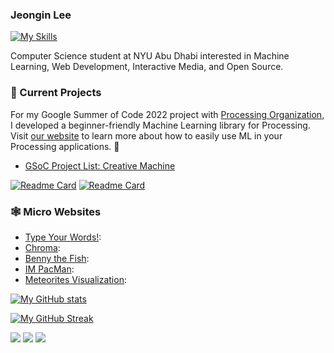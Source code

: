 ### Jeongin Lee

[![My Skills](https://skillicons.dev/icons?i=python,cpp,java,html,css,js,tensorflow,aws&theme=light)](https://skillicons.dev)

Computer Science student at NYU Abu Dhabi interested in Machine Learning, Web Development, Interactive Media, and Open Source.

### 📁 Current Projects

For my Google Summer of Code 2022 project with [Processing Organization](https://processing.org/), I developed a beginner-friendly Machine Learning library for Processing. Visit [our website](https://jjeongin.github.io/creative-machine/) to learn more about how to easily use ML in your Processing applications. 🤖

- [GSoC Project List: Creative Machine](https://summerofcode.withgoogle.com/programs/2022/projects/8QMnLtav)

[![Readme Card](https://github-readme-stats.vercel.app/api/pin/?username=jjeongin&repo=creative-machine&theme=graywhite)](https://github.com/anuraghazra/github-readme-stats)
[![Readme Card](https://github-readme-stats.vercel.app/api/pin/?username=jjeongin&repo=creative-machine-website&theme=graywhite)](https://github.com/anuraghazra/github-readme-stats)

### 🕸 Micro Websites
- [Type Your Words!](https://www.typeyourwords.com/): 
- [Chroma](https://jjeongin.github.io/Chroma/): 
- [Benny the Fish](https://jjeongin.github.io/Benny-the-fish/): 
- [IM PacMan](https://jjeongin.github.io/micro-projects/IM-PacMan/): 
- [Meteorites Visualization](https://jjeongin.github.io/micro-projects/Meteor): 

[![My GitHub stats](https://github-readme-stats.vercel.app/api?username=jjeongin&count_private=true&show_icons=true&theme=graywhite&hide=issues)](https://github.com/anuraghazra/github-readme-stats) 

[![My GitHub Streak](https://streak-stats.demolab.com/?user=jjeongin&theme=graywhite)](https://git.io/streak-stats)

[![](https://img.shields.io/badge/-linkedin-0073B1?style=flat-square)](http://linkedin.com/in/jeongin-lee-4687401b3)
[![](https://img.shields.io/badge/-twitter-1C9CEA?style=flat-square)](https://twitter.com/JeonginLee)
[![](https://img.shields.io/badge/-resume-332B40?style=flat-square)]()

